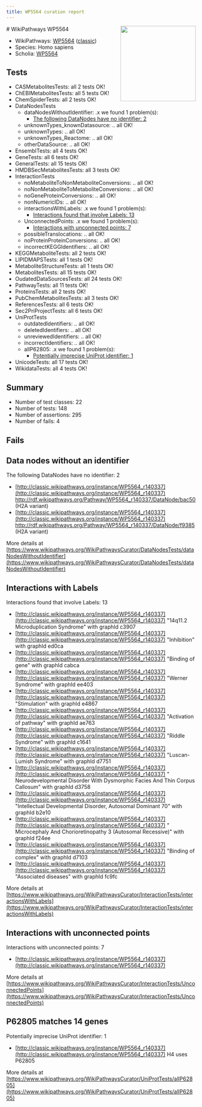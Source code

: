 ```yaml
---
title: WP5564 curation report
---
```


<img style="float: right; width: 200px" src="https://upload.wikimedia.org/wikipedia/commons/thumb/8/83/Wplogo_with_text_500.png/640px-Wplogo_with_text_500.png" />
# WikiPathways WP5564

* WikiPathways: [WP5564](https://wikipathways.org/pathways/WP5564) ([classic](https://classic.wikipathways.org/instance/WP5564))
* Species: Homo sapiens
* Scholia: [WP5564](https://scholia.toolforge.org/wikipathways/WP5564)
## Tests
* CASMetabolitesTests: all 2 tests OK!
* ChEBIMetabolitesTests: all 5 tests OK!
* ChemSpiderTests: all 2 tests OK!
* DataNodesTests
    * dataNodesWithoutIdentifier: .x we found 1 problem(s):
        * [The following DataNodes have no identifier: 2](#d2d32fa1)
    * unknownTypes_knownDatasource: .. all OK!
    * unknownTypes: .. all OK!
    * unknownTypes_Reactome: .. all OK!
    * otherDataSource: .. all OK!
* EnsemblTests: all 4 tests OK!
* GeneTests: all 6 tests OK!
* GeneralTests: all 15 tests OK!
* HMDBSecMetabolitesTests: all 3 tests OK!
* InteractionTests
    * noMetaboliteToNonMetaboliteConversions: .. all OK!
    * noNonMetaboliteToMetaboliteConversions: .. all OK!
    * noGeneProteinConversions: .. all OK!
    * nonNumericIDs: .. all OK!
    * interactionsWithLabels: .x we found 1 problem(s):
        * [Interactions found that involve Labels: 13](#fe97a8bb)
    * UnconnectedPoints: .x we found 1 problem(s):
        * [Interactions with unconnected points: 7](#35a61adf)
    * possibleTranslocations: .. all OK!
    * noProteinProteinConversions: .. all OK!
    * incorrectKEGGIdentifiers: .. all OK!
* KEGGMetaboliteTests: all 2 tests OK!
* LIPIDMAPSTests: all 1 tests OK!
* MetaboliteStructureTests: all 1 tests OK!
* MetabolitesTests: all 15 tests OK!
* OudatedDataSourcesTests: all 24 tests OK!
* PathwayTests: all 11 tests OK!
* ProteinsTests: all 2 tests OK!
* PubChemMetabolitesTests: all 3 tests OK!
* ReferencesTests: all 6 tests OK!
* Sec2PriProjectTests: all 6 tests OK!
* UniProtTests
    * outdatedIdentifiers: .. all OK!
    * deletedIdentifiers: .. all OK!
    * unreviewedIdentifiers: .. all OK!
    * incorrectIdentifiers: .. all OK!
    * allP62805: .x we found 1 problem(s):
        * [Potentially imprecise UniProt identifier: 1](#5bee1cf3)
* UnicodeTests: all 17 tests OK!
* WikidataTests: all 4 tests OK!


## Summary

* Number of test classes: 22
* Number of tests: 148
* Number of assertions: 295
* Number of fails: 4

## Fails

<a name="d2d32fa1" />

## Data nodes without an identifier

The following DataNodes have no identifier: 2

* [http://classic.wikipathways.org/instance/WP5564_r140337](http://classic.wikipathways.org/instance/WP5564_r140337) http://rdf.wikipathways.org/Pathway/WP5564_r140337/DataNode/bac50 (H2A variant)
* [http://classic.wikipathways.org/instance/WP5564_r140337](http://classic.wikipathways.org/instance/WP5564_r140337) http://rdf.wikipathways.org/Pathway/WP5564_r140337/DataNode/f9385 (H2A variant)


More details at [https://www.wikipathways.org/WikiPathwaysCurator/DataNodesTests/dataNodesWithoutIdentifier](https://www.wikipathways.org/WikiPathwaysCurator/DataNodesTests/dataNodesWithoutIdentifier)

<a name="fe97a8bb" />

## Interactions with Labels

Interactions found that involve Labels: 13

* [http://classic.wikipathways.org/instance/WP5564_r140337](http://classic.wikipathways.org/instance/WP5564_r140337) "14q11.2 Microduplication Syndrome" with graphId c3907
* [http://classic.wikipathways.org/instance/WP5564_r140337](http://classic.wikipathways.org/instance/WP5564_r140337) "Inhibition" with graphId ed0ca
* [http://classic.wikipathways.org/instance/WP5564_r140337](http://classic.wikipathways.org/instance/WP5564_r140337) "Binding of gene" with graphId cabca
* [http://classic.wikipathways.org/instance/WP5564_r140337](http://classic.wikipathways.org/instance/WP5564_r140337) "Werner Syndrome" with graphId ee403
* [http://classic.wikipathways.org/instance/WP5564_r140337](http://classic.wikipathways.org/instance/WP5564_r140337) "Stimulation" with graphId e4867
* [http://classic.wikipathways.org/instance/WP5564_r140337](http://classic.wikipathways.org/instance/WP5564_r140337) "Activation of pathway" with graphId ae763
* [http://classic.wikipathways.org/instance/WP5564_r140337](http://classic.wikipathways.org/instance/WP5564_r140337) "Riddle Syndrome" with graphId c1641
* [http://classic.wikipathways.org/instance/WP5564_r140337](http://classic.wikipathways.org/instance/WP5564_r140337) "Luscan-Lumish Syndrome" with graphId d7751
* [http://classic.wikipathways.org/instance/WP5564_r140337](http://classic.wikipathways.org/instance/WP5564_r140337) " Neurodevelopmental Disorder With Dysmorphic Facies And Thin Corpus Callosum" with graphId d3758
* [http://classic.wikipathways.org/instance/WP5564_r140337](http://classic.wikipathways.org/instance/WP5564_r140337) "Intellectual Developmental Disorder, Autosomal Dominant 70" with graphId b2e10
* [http://classic.wikipathways.org/instance/WP5564_r140337](http://classic.wikipathways.org/instance/WP5564_r140337) " Microcephaly And Chorioretinopathy 3 (Autosomal Recessive)" with graphId f24ee
* [http://classic.wikipathways.org/instance/WP5564_r140337](http://classic.wikipathways.org/instance/WP5564_r140337) "Binding of complex" with graphId d7103
* [http://classic.wikipathways.org/instance/WP5564_r140337](http://classic.wikipathways.org/instance/WP5564_r140337) "Associated diseases" with graphId fc9fc


More details at [https://www.wikipathways.org/WikiPathwaysCurator/InteractionTests/interactionsWithLabels](https://www.wikipathways.org/WikiPathwaysCurator/InteractionTests/interactionsWithLabels)

<a name="35a61adf" />

## Interactions with unconnected points

Interactions with unconnected points: 7

* [http://classic.wikipathways.org/instance/WP5564_r140337](http://classic.wikipathways.org/instance/WP5564_r140337)


More details at [https://www.wikipathways.org/WikiPathwaysCurator/InteractionTests/UnconnectedPoints](https://www.wikipathways.org/WikiPathwaysCurator/InteractionTests/UnconnectedPoints)

<a name="5bee1cf3" />

## P62805 matches 14 genes

Potentially imprecise UniProt identifier: 1

* [http://classic.wikipathways.org/instance/WP5564_r140337](http://classic.wikipathways.org/instance/WP5564_r140337) H4 uses P62805


More details at [https://www.wikipathways.org/WikiPathwaysCurator/UniProtTests/allP62805](https://www.wikipathways.org/WikiPathwaysCurator/UniProtTests/allP62805)


